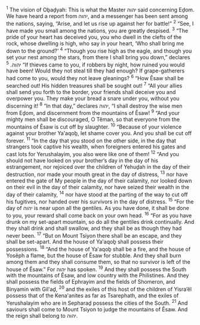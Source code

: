 <sup>1</sup> The vision of Oḇaḏyah: This is what the Master יהוה said concerning Eḏom. We have heard a report from יהוה, and a messenger has been sent among the nations, saying, “Arise, and let us rise up against her for battle!”
<sup>2</sup> “See, I have made you small among the nations, you are greatly despised.
<sup>3</sup> “The pride of your heart has deceived you, you who dwell in the clefts of the rock, whose dwelling is high, who say in your heart, ‘Who shall bring me down to the ground?’
<sup>4</sup> “Though you rise high as the eagle, and though you set your nest among the stars, from there I shall bring you down,” declares יהוה.
<sup>5</sup> “If thieves came to you, if robbers by night, how ruined you would have been! Would they not steal till they had enough? If grape-gatherers had come to you, would they not leave gleanings?
<sup>6</sup> “How Ĕsaw shall be searched out! His hidden treasures shall be sought out!
<sup>7</sup> “All your allies shall send you forth to the border, your friends shall deceive you and overpower you. They make your bread a snare under you, without you discerning it!
<sup>8</sup> “In that day,” declares יהוה, “I shall destroy the wise men from Eḏom, and discernment from the mountains of Ĕsaw!
<sup>9</sup> “And your mighty men shall be discouraged, O Tĕman, so that everyone from the mountains of Ĕsaw is cut off by slaughter.
<sup>10</sup> “Because of your violence against your brother Ya‛aqoḇ, let shame cover you. And you shall be cut off forever.
<sup>11</sup> “In the day that you stood on the other side, in the day that strangers took captive his wealth, when foreigners entered his gates and cast lots for Yerushalayim, you also were like one of them!
<sup>12</sup> “And you should not have looked on your brother’s day in the day of his estrangement, nor rejoiced over the children of Yehuḏah in the day of their destruction, nor made your mouth great in the day of distress,
<sup>13</sup> nor have entered the gate of My people in the day of their calamity, nor looked down on their evil in the day of their calamity, nor have seized their wealth in the day of their calamity,
<sup>14</sup> nor have stood at the parting of the way to cut off his fugitives, nor handed over his survivors in the day of distress.
<sup>15</sup> “For the day of יהוה is near upon all the gentiles. As you have done, it shall be done to you, your reward shall come back on your own head.
<sup>16</sup> “For as you have drunk on my set-apart mountain, so do all the gentiles drink continually. And they shall drink and shall swallow, and they shall be as though they had never been.
<sup>17</sup> “But on Mount Tsiyon there shall be an escape, and they shall be set-apart. And the house of Ya‛aqoḇ shall possess their possessions.
<sup>18</sup> “And the house of Ya‛aqoḇ shall be a fire, and the house of Yosĕph a flame, but the house of Ĕsaw for stubble. And they shall burn among them and they shall consume them, so that no survivor is left of the house of Ĕsaw.” For יהוה has spoken.
<sup>19</sup> And they shall possess the South with the mountains of Ĕsaw, and low country with the Philistines. And they shall possess the fields of Ephrayim and the fields of Shomeron, and Binyamin with Gil‛aḏ,
<sup>20</sup> and the exiles of this host of the children of Yisra’ĕl possess that of the Kena‛anites as far as Tsarephath, and the exiles of Yerushalayim who are in Sepharaḏ possess the cities of the South.
<sup>21</sup> And saviours shall come to Mount Tsiyon to judge the mountains of Ĕsaw. And the reign shall belong to יהוה.
